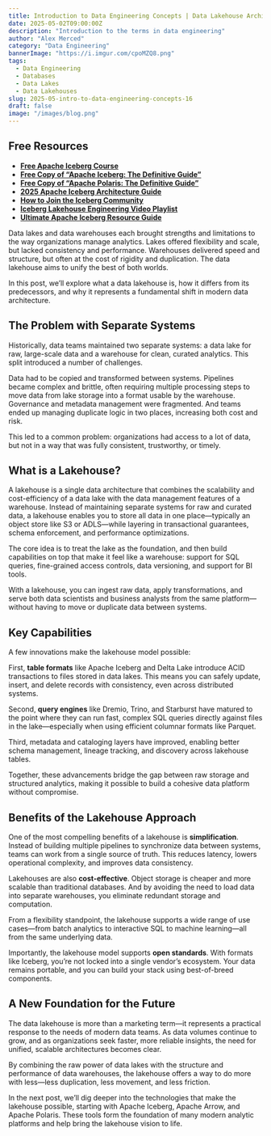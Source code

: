 ```yaml
---
title: Introduction to Data Engineering Concepts | Data Lakehouse Architecture Explained
date: 2025-05-02T09:00:00Z
description: "Introduction to the terms in data engineering"
author: "Alex Merced"
category: "Data Engineering"
bannerImage: "https://i.imgur.com/cpoMZQ8.png"
tags:
  - Data Engineering
  - Databases
  - Data Lakes
  - Data Lakehouses
slug: 2025-05-intro-to-data-engineering-concepts-16
draft: false
image: "/images/blog.png"
---
```


## Free Resources  
- **[Free Apache Iceberg Course](https://hello.dremio.com/webcast-an-apache-iceberg-lakehouse-crash-course-reg.html?utm_source=ev_external_blog&utm_medium=influencer&utm_campaign=intro_to_de&utm_content=alexmerced&utm_term=external_blog)**  
- **[Free Copy of “Apache Iceberg: The Definitive Guide”](https://hello.dremio.com/wp-apache-iceberg-the-definitive-guide-reg.html?utm_source=ev_external_blog&utm_medium=influencer&utm_campaign=intro_to_de&utm_content=alexmerced&utm_term=external_blog)**  
- **[Free Copy of “Apache Polaris: The Definitive Guide”](https://hello.dremio.com/wp-apache-polaris-guide-reg.html?utm_source=ev_external_blog&utm_medium=influencer&utm_campaign=intro_to_de&utm_content=alexmerced&utm_term=external_blog)**  
- **[2025 Apache Iceberg Architecture Guide](https://medium.com/data-engineering-with-dremio/2025-guide-to-architecting-an-iceberg-lakehouse-9b19ed42c9de)**  
- **[How to Join the Iceberg Community](https://medium.alexmerced.blog/guide-to-finding-apache-iceberg-events-near-you-and-being-part-of-the-greater-iceberg-community-0c38ae785ddb)**  
- **[Iceberg Lakehouse Engineering Video Playlist](https://youtube.com/playlist?list=PLsLAVBjQJO0p0Yq1fLkoHvt2lEJj5pcYe&si=WTSnqjXZv6Glkc3y)**  
- **[Ultimate Apache Iceberg Resource Guide](https://medium.com/data-engineering-with-dremio/ultimate-directory-of-apache-iceberg-resources-e3e02efac62e)** 

Data lakes and data warehouses each brought strengths and limitations to the way organizations manage analytics. Lakes offered flexibility and scale, but lacked consistency and performance. Warehouses delivered speed and structure, but often at the cost of rigidity and duplication. The data lakehouse aims to unify the best of both worlds.

In this post, we’ll explore what a data lakehouse is, how it differs from its predecessors, and why it represents a fundamental shift in modern data architecture.

## The Problem with Separate Systems

Historically, data teams maintained two separate systems: a data lake for raw, large-scale data and a warehouse for clean, curated analytics. This split introduced a number of challenges.

Data had to be copied and transformed between systems. Pipelines became complex and brittle, often requiring multiple processing steps to move data from lake storage into a format usable by the warehouse. Governance and metadata management were fragmented. And teams ended up managing duplicate logic in two places, increasing both cost and risk.

This led to a common problem: organizations had access to a lot of data, but not in a way that was fully consistent, trustworthy, or timely.

## What is a Lakehouse?

A lakehouse is a single data architecture that combines the scalability and cost-efficiency of a data lake with the data management features of a warehouse. Instead of maintaining separate systems for raw and curated data, a lakehouse enables you to store all data in one place—typically an object store like S3 or ADLS—while layering in transactional guarantees, schema enforcement, and performance optimizations.

The core idea is to treat the lake as the foundation, and then build capabilities on top that make it feel like a warehouse: support for SQL queries, fine-grained access controls, data versioning, and support for BI tools.

With a lakehouse, you can ingest raw data, apply transformations, and serve both data scientists and business analysts from the same platform—without having to move or duplicate data between systems.

## Key Capabilities

A few innovations make the lakehouse model possible:

First, **table formats** like Apache Iceberg and Delta Lake introduce ACID transactions to files stored in data lakes. This means you can safely update, insert, and delete records with consistency, even across distributed systems.

Second, **query engines** like Dremio, Trino, and Starburst have matured to the point where they can run fast, complex SQL queries directly against files in the lake—especially when using efficient columnar formats like Parquet.

Third, metadata and cataloging layers have improved, enabling better schema management, lineage tracking, and discovery across lakehouse tables.

Together, these advancements bridge the gap between raw storage and structured analytics, making it possible to build a cohesive data platform without compromise.

## Benefits of the Lakehouse Approach

One of the most compelling benefits of a lakehouse is **simplification**. Instead of building multiple pipelines to synchronize data between systems, teams can work from a single source of truth. This reduces latency, lowers operational complexity, and improves data consistency.

Lakehouses are also **cost-effective**. Object storage is cheaper and more scalable than traditional databases. And by avoiding the need to load data into separate warehouses, you eliminate redundant storage and computation.

From a flexibility standpoint, the lakehouse supports a wide range of use cases—from batch analytics to interactive SQL to machine learning—all from the same underlying data.

Importantly, the lakehouse model supports **open standards**. With formats like Iceberg, you’re not locked into a single vendor’s ecosystem. Your data remains portable, and you can build your stack using best-of-breed components.

## A New Foundation for the Future

The data lakehouse is more than a marketing term—it represents a practical response to the needs of modern data teams. As data volumes continue to grow, and as organizations seek faster, more reliable insights, the need for unified, scalable architectures becomes clear.

By combining the raw power of data lakes with the structure and performance of data warehouses, the lakehouse offers a way to do more with less—less duplication, less movement, and less friction.

In the next post, we’ll dig deeper into the technologies that make the lakehouse possible, starting with Apache Iceberg, Apache Arrow, and Apache Polaris. These tools form the foundation of many modern analytic platforms and help bring the lakehouse vision to life.
